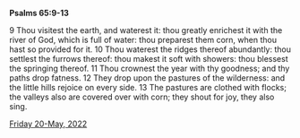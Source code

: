 **Psalms 65:9-13**

9 Thou visitest the earth, and waterest it: thou greatly enrichest it with the river of God, which is full of water: thou preparest them corn, when thou hast so provided for it. 10 Thou waterest the ridges thereof abundantly: thou settlest the furrows thereof: thou makest it soft with showers: thou blessest the springing thereof. 11 Thou crownest the year with thy goodness; and thy paths drop fatness. 12 They drop upon the pastures of the wilderness: and the little hills rejoice on every side. 13 The pastures are clothed with flocks; the valleys also are covered over with corn; they shout for joy, they also sing. 

[Friday 20-May, 2022](https://t.me/s/daily_scripture)
